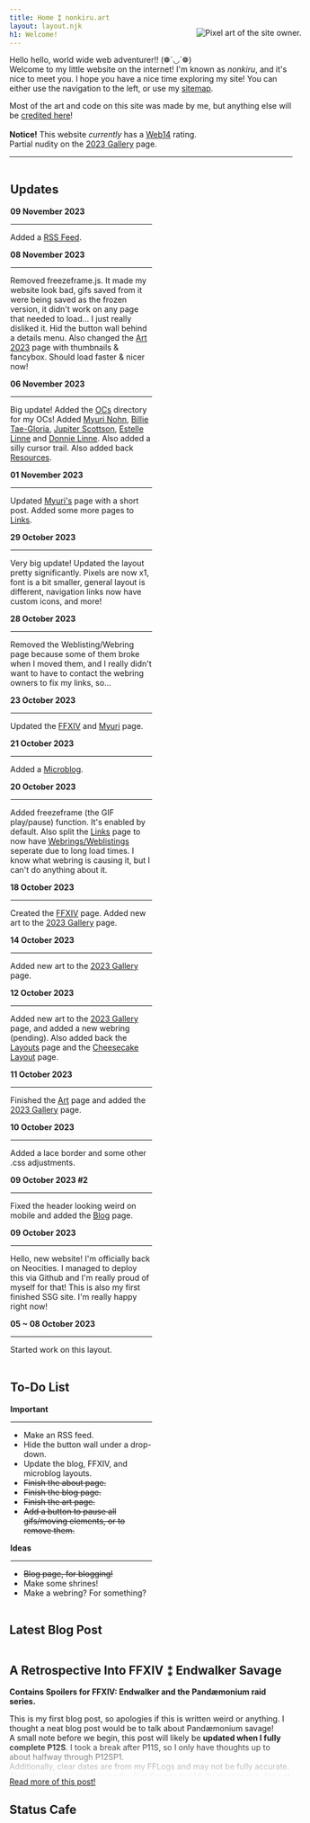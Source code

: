 ```yaml
---
title: Home ⁑ nonkiru.art
layout: layout.njk
h1: Welcome!
---
```

<div id="mobilepixelfix" style="float: right; margin-right: -1rem;margin-top: -3rem;"><img src="/assets/img/nonkiru_small.webp" alt="Pixel art of the site owner."></div>

Hello hello, world wide web adventurer!! (❁´◡`❁) 
<br>Welcome to my little website on the internet! I'm known as *nonkiru*, and it's nice to meet you.
I hope you have a nice time exploring my site! You can either use the navigation to the left, or use my <a href="/sitemap/">sitemap</a>. 

Most of the art and code on this site was made by me, but anything else will be <a href="/credits/">credited here</a>!
<br><br>
<b>Notice!</b> This website <i>currently</i> has a [Web14](http://www.mabsland.com/Adoption.html) rating.
<br>Partial nudity on the <a href="/art_2023/">2023 Gallery</a> page.

<hr>

<div class="flex">

<div id="minibox" style="max-width: 50%; padding: 0.1rem;">
<h2> Updates </h2>
<div class="update_box" tabindex="0">

<b>09 November 2023</b>
<hr>

Added a <a href="https://nonkiru.art/nonkiru_feed.xml">RSS Feed</a>.

<b>08 November 2023</b>
<hr>

Removed freezeframe.js. It made my website look bad, gifs saved from it were being saved as the frozen version, it didn't work on any page that needed to load... I just really disliked it. Hid the button wall behind a details menu.
Also changed the <a href="/art_2023/">Art 2023</a> page with thumbnails & fancybox. Should load faster & nicer now!

<b>06 November 2023</b>
<hr>

Big update! Added the <a href="/ocs/">OCs</a> directory for my OCs! Added <a href="/ocs/myuri/">Myuri Nohn</a>, <a href="/ocs/billie/">Billie Tae-Gloria</a>, <a href="/ocs/jupiter/">Jupiter Scottson</a>, <a href="/ocs/estelle/">Estelle Linne</a> and <a href="/ocs/donnie/">Donnie Linne</a>. Also added a silly cursor trail. Also added back <a href="/resources/">Resources</a>.

<b>01 November 2023</b>
<hr>

Updated <a href="/ffxiv/myuri/">Myuri's</a> page with a short post. Added some more pages to <a href="/links/">Links</a>.

<b>29 October 2023</b>
<hr>

Very big update! Updated the layout pretty significantly. Pixels are now x1, font is a bit smaller, general layout is different, navigation links now have custom icons, and more!

<b>28 October 2023</b>
<hr>

Removed the Weblisting/Webring page because some of them broke when I moved them, and I really didn't want to have to contact the webring owners to fix my links, so...

<b>23 October 2023</b>
<hr>

Updated the <a href="/ffxiv/">FFXIV</a> and <a href="/ffxiv/myuri">Myuri</a> page.

<b>21 October 2023</b>
<hr>

Added a <a href="https://thoughts.nonkiru.art/">Microblog</a>.

<b>20 October 2023</b>
<hr>

Added freezeframe (the GIF play/pause) function. It's enabled by default. Also split the <a href="/links/">Links</a> page to now have <a href="/webrings_weblistings/">Webrings/Weblistings</a> seperate due to long load times. I know what webring is causing it, but I can't do anything about it.

<b>18 October 2023</b>
<hr>

Created the <a href="/ffxiv/">FFXIV</a> page. Added new art to the <a href="/art_2023/">2023 Gallery</a> page.

<b>14 October 2023</b>
<hr>

Added new art to the <a href="/art_2023/">2023 Gallery</a> page.

<b>12 October 2023</b>
<hr>

Added new art to the <a href="/art_2023/">2023 Gallery</a> page, and added a new webring (pending). Also added back the <a href="/layouts/">Layouts</a> page and the <a href="/layouts/cheesecake/">Cheesecake Layout</a> page.

<b>11 October 2023</b>
<hr>

Finished the <a href="/art/">Art</a> page and added the <a href="/art_2023/">2023 Gallery</a> page.

<b>10 October 2023</b>
<hr>

Added a lace border and some other .css adjustments.

<b>09 October 2023 #2</b>
<hr>

Fixed the header looking weird on mobile and added the <a href="/blog/">Blog</a> page.

<b>09 October 2023</b>
<hr>

Hello, new website! I'm officially back on Neocities.
I managed to deploy this via Github and I'm really proud of myself for that! This is also my first finished SSG site. I'm really happy right now!

<b>05 ~ 08 October 2023</b>
<hr>

Started work on this layout.

</div>
</div>

<div id="minibox2" style="max-width: 50%; padding: 0.1rem;">
<h2> To-Do List </h2>
<div class="update_box" tabindex="0">
    <b>Important</b>
    <hr>
    <ul>
        <li>Make an RSS feed.</li>
        <li>Hide the button wall under a drop-down.</li>
        <li>Update the blog, FFXIV, and microblog layouts.</li>
        <li><s>Finish the about page.</s></li>
        <li><s>Finish the blog page.</s></li>
        <li><s>Finish the art page.</s></li>
        <li><s>Add a button to pause all gifs/moving elements, or to remove them.</s></li>
    </ul>
    <b>Ideas</b>
    <hr>
    <ul>
        <li><s>Blog page, for blogging!</s></li>
        <li>Make some shrines!</li>
        <li>Make a webring? For something?</li>
    </ul>
</div>
</div>

</div>

<h2>Latest Blog Post</h2>
<div class="statuscafe" style="overflow-y: hidden;">
<h2>A Retrospective Into FFXIV ⁑ Endwalker Savage</h2>
<div style="height: 10rem; -webkit-mask-image: linear-gradient(180deg, #000 60%, transparent);">

**Contains Spoilers for FFXIV: Endwalker and the Pandæmonium raid series.**

This is my first blog post, so apologies if this is written weird or anything. I thought a neat blog post would be to talk about Pandæmonium savage!
<br>A small note before we begin, this post will likely be **updated when I fully complete P12S**. I took a break after P11S, so I only have thoughts up to about halfway through P12SP1.
<br>Additionally, clear dates are from my FFLogs and may not be fully accurate.
<br>Also, this is likely going to be the first Savage tier I fully clear (again, I'm not done quite yet) so keep that in mind while you read my rambles.
</div>
<a href="/blog/a_retrospective_into_ffxiv_endwalker_savage/">Read more of this post!</a>
</div>

## Status Cafe

<div class="statuscafe">
    <div id="statuscafe"><div id="statuscafe-username"></div><div id="statuscafe-content"></div></div><script src="https://status.cafe/current-status.js?name=nonkiru" defer></script>
</div>
